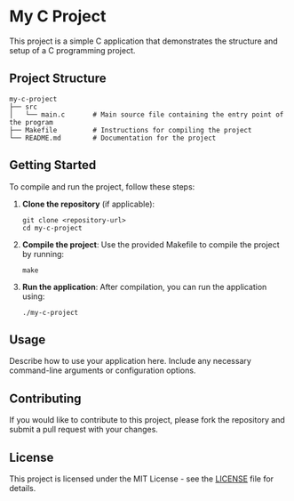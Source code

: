 # My C Project

This project is a simple C application that demonstrates the structure and setup of a C programming project.

## Project Structure

```
my-c-project
├── src
│   └── main.c       # Main source file containing the entry point of the program
├── Makefile         # Instructions for compiling the project
└── README.md        # Documentation for the project
```

## Getting Started

To compile and run the project, follow these steps:

1. **Clone the repository** (if applicable):
   ```
   git clone <repository-url>
   cd my-c-project
   ```

2. **Compile the project**:
   Use the provided Makefile to compile the project by running:
   ```
   make
   ```

3. **Run the application**:
   After compilation, you can run the application using:
   ```
   ./my-c-project
   ```

## Usage

Describe how to use your application here. Include any necessary command-line arguments or configuration options.

## Contributing

If you would like to contribute to this project, please fork the repository and submit a pull request with your changes.

## License

This project is licensed under the MIT License - see the [LICENSE](LICENSE) file for details.